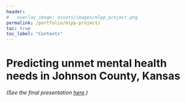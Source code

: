 ```yaml
---
header:
#   overlay_image: assets/images/mlpp_project.png
permalink: /portfolio/mlpp-project/
toc: true
toc_label: "Contents"
---
```


# Predicting unmet mental health needs in Johnson County, Kansas

*(See the final presentation [here][1].)*

	
[1]: https://drive.google.com/file/d/15bg1sQ8TdT6q2OQ6NzjaCZIL5Hd2mO48/view

